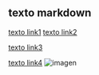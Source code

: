 ## texto markdown

[texto link1](link1)
[texto link2](link2)

[texto link3](link3)

[texto link4](link4)
![imagen]()